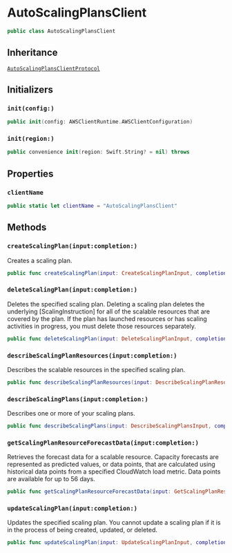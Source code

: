 # AutoScalingPlansClient

``` swift
public class AutoScalingPlansClient 
```

## Inheritance

[`AutoScalingPlansClientProtocol`](/aws-sdk-swift/reference/0.x/AWSAutoScalingPlans/AutoScalingPlansClientProtocol)

## Initializers

### `init(config:)`

``` swift
public init(config: AWSClientRuntime.AWSClientConfiguration) 
```

### `init(region:)`

``` swift
public convenience init(region: Swift.String? = nil) throws 
```

## Properties

### `clientName`

``` swift
public static let clientName = "AutoScalingPlansClient"
```

## Methods

### `createScalingPlan(input:completion:)`

Creates a scaling plan.

``` swift
public func createScalingPlan(input: CreateScalingPlanInput, completion: @escaping (ClientRuntime.SdkResult<CreateScalingPlanOutputResponse, CreateScalingPlanOutputError>) -> Void)
```

### `deleteScalingPlan(input:completion:)`

Deletes the specified scaling plan. Deleting a scaling plan deletes the underlying \[ScalingInstruction\] for all of the scalable resources that are covered by the plan. If the plan has launched resources or has scaling activities in progress, you must delete those resources separately.

``` swift
public func deleteScalingPlan(input: DeleteScalingPlanInput, completion: @escaping (ClientRuntime.SdkResult<DeleteScalingPlanOutputResponse, DeleteScalingPlanOutputError>) -> Void)
```

### `describeScalingPlanResources(input:completion:)`

Describes the scalable resources in the specified scaling plan.

``` swift
public func describeScalingPlanResources(input: DescribeScalingPlanResourcesInput, completion: @escaping (ClientRuntime.SdkResult<DescribeScalingPlanResourcesOutputResponse, DescribeScalingPlanResourcesOutputError>) -> Void)
```

### `describeScalingPlans(input:completion:)`

Describes one or more of your scaling plans.

``` swift
public func describeScalingPlans(input: DescribeScalingPlansInput, completion: @escaping (ClientRuntime.SdkResult<DescribeScalingPlansOutputResponse, DescribeScalingPlansOutputError>) -> Void)
```

### `getScalingPlanResourceForecastData(input:completion:)`

Retrieves the forecast data for a scalable resource. Capacity forecasts are represented as predicted values, or data points, that are calculated using historical data points from a specified CloudWatch load metric. Data points are available for up to 56 days.

``` swift
public func getScalingPlanResourceForecastData(input: GetScalingPlanResourceForecastDataInput, completion: @escaping (ClientRuntime.SdkResult<GetScalingPlanResourceForecastDataOutputResponse, GetScalingPlanResourceForecastDataOutputError>) -> Void)
```

### `updateScalingPlan(input:completion:)`

Updates the specified scaling plan. You cannot update a scaling plan if it is in the process of being created, updated, or deleted.

``` swift
public func updateScalingPlan(input: UpdateScalingPlanInput, completion: @escaping (ClientRuntime.SdkResult<UpdateScalingPlanOutputResponse, UpdateScalingPlanOutputError>) -> Void)
```
